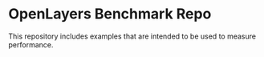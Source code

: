 # OpenLayers Benchmark Repo

This repository includes examples that are intended to be used to measure performance.
